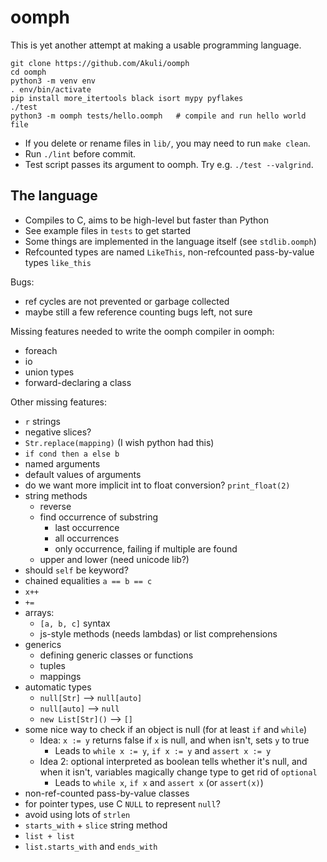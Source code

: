 # oomph
This is yet another attempt at making a usable programming language.

```shell
git clone https://github.com/Akuli/oomph
cd oomph
python3 -m venv env
. env/bin/activate
pip install more_itertools black isort mypy pyflakes
./test
python3 -m oomph tests/hello.oomph   # compile and run hello world file
```

- If you delete or rename files in `lib/`, you may need to run `make clean`.
- Run `./lint` before commit.
- Test script passes its argument to oomph. Try e.g. `./test --valgrind`.


## The language

- Compiles to C, aims to be high-level but faster than Python
- See example files in `tests` to get started
- Some things are implemented in the language itself (see `stdlib.oomph`)
- Refcounted types are named `LikeThis`, non-refcounted pass-by-value types `like_this`

Bugs:
- ref cycles are not prevented or garbage collected
- maybe still a few reference counting bugs left, not sure

Missing features needed to write the oomph compiler in oomph:
- foreach
- io
- union types
- forward-declaring a class

Other missing features:
- `r` strings
- negative slices?
- `Str.replace(mapping)` (I wish python had this)
- `if cond then a else b`
- named arguments
- default values of arguments
- do we want more implicit int to float conversion? `print_float(2)`
- string methods
    - reverse
    - find occurrence of substring
        - last occurrence
        - all occurrences
        - only occurrence, failing if multiple are found
    - upper and lower (need unicode lib?)
- should `self` be keyword?
- chained equalities `a == b == c`
- `x++`
- `+=`
- arrays:
    - `[a, b, c]` syntax
    - js-style methods (needs lambdas) or list comprehensions
- generics
    - defining generic classes or functions
    - tuples
    - mappings
- automatic types
    - `null[Str]` --> `null[auto]`
    - `null[auto]` --> `null`
    - `new List[Str]()` --> `[]`
- some nice way to check if an object is null (for at least `if` and `while`)
    - Idea: `x := y` returns false if `x` is null, and when isn't, sets `y` to true
        - Leads to `while x := y`, `if x := y` and `assert x := y`
    - Idea 2: optional interpreted as boolean tells whether it's null, and 
      when it isn't, variables magically change type to get rid of `optional`
        - Leads to `while x`, `if x` and `assert x` (or `assert(x)`)
- non-ref-counted pass-by-value classes
- for pointer types, use C `NULL` to represent `null`?
- avoid using lots of `strlen`
- `starts_with` + `slice` string method
- `list + list`
- `list.starts_with` and `ends_with`
